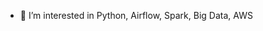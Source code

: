 - 👋 I’m interested in Python, Airflow, Spark, Big Data, AWS


<!---
ruulkaido/ruulkaido is a ✨ special ✨ repository because its `README.md` (this file) appears on your GitHub profile.
You can click the Preview link to take a look at your changes.
--->
